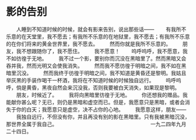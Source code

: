 # 影的告别
　　人睡到不知道时候的时候，就会有影来告别，说出那些话—— 
　　有我所不乐意的在天堂里，我不愿去；有我所不乐意的在地狱里，我不愿去；有我所不乐意的在你们将来的黄金世界里，我不愿去。 
　　然而你就是我所不乐意的。 
　　朋友，我不想跟随你了，我不愿住。 
　　我不愿意！ 
　　呜呼呜呼，我不愿意，我不如彷徨于无地。 
　　我不过一个影，要别你而沉没在黑暗里了。然而黑暗又会吞并我，然而光明又会使我消失。 
　　然而我不愿彷徨于明暗之间，我不如在黑暗里沉没。 
　　然而我终于彷徨于明暗之间，我不知道是黄昏还是黎明。我姑且举灰黑的手装作喝干一杯酒，我将在不知道时候的时候独自远行。 
　　呜呼呜呼，倘是黄昏，黑夜自然会来沉没我，否则我要被白天消失，如果现是黎明。 
　　朋友，时候近了。 
　　我将向黑暗里彷徨于无地。 
　　你还想我的赠品。我能献你甚么呢？无已，则仍是黑暗和虚空而已。但是，我愿意只是黑暗，或者会消失于你的白天；我愿意只是虚空，决不占你的心地。 
　　我愿意这样，朋友—— 
　　我独自远行，不但没有你，并且再没有别的影在黑暗里。只有我被黑暗沉没，那世界全属于我自己。 
　　　　　　　　　　　　　　　　　　一九二四年九月二十四日。
 